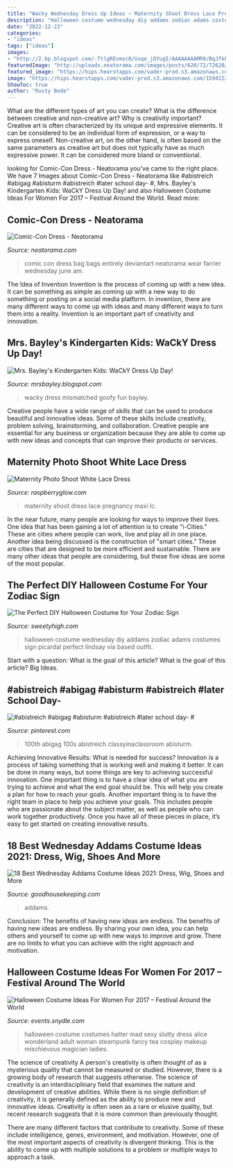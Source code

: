 ```yaml
---
title: "Wacky Wednesday Dress Up Ideas ~ Maternity Shoot Dress Lace Pregnancy Maxi Lc"
description: "Halloween costume wednesday diy addams zodiac adams costumes sign picardal perfect lindsay via based outfit"
date: "2022-12-23"
categories:
- "ideas"
tags: ["ideas"]
images:
- "http://2.bp.blogspot.com/-TtlgREvmxc0/Uxqe_jQYugI/AAAAAAAAMR0/BqJfkPMTlTo/s1600/IMG_1200.jpg"
featuredImage: "http://uploads.neatorama.com/images/posts/620/72/72620/1401841930-0.jpg"
featured_image: "https://hips.hearstapps.com/vader-prod.s3.amazonaws.com/1594222775-screen-shot-2020-07-08-at-10-38-35-am-1594222741.png?crop=0.9424703891708968xw:1xh;center,top&amp;resize=480:*"
image: "https://hips.hearstapps.com/vader-prod.s3.amazonaws.com/1594222775-screen-shot-2020-07-08-at-10-38-35-am-1594222741.png?crop=0.9424703891708968xw:1xh;center,top&amp;resize=480:*"
ShowToc: true
author: "Rusty Bode"
---
```



What are the different types of art you can create? What is the difference between creative and non-creative art? Why is creativity important?
Creative art is often characterized by its unique and expressive elements. It can be considered to be an individual form of expression, or a way to express oneself. Non-creative art, on the other hand, is often based on the same parameters as creative art but does not typically have as much expressive power. It can be considered more bland or conventional.

	

		
looking for Comic-Con Dress - Neatorama you've came to the right place. We have 7 Images about Comic-Con Dress - Neatorama like #abistreich #abigag #abisturm #abistreich #later school day- #, Mrs. Bayley&#039;s Kindergarten Kids: WaCkY Dress Up Day! and also Halloween Costume Ideas For Women For 2017 – Festival Around the World. Read more:
		
    
## Comic-Con Dress - Neatorama

<img loading=lazy src="http://uploads.neatorama.com/images/posts/620/72/72620/1401841930-0.jpg" onerror="this.onerror=null;this.src='https://tse4.mm.bing.net/th?id=OIP.KAPmk4pde2HQ63GvqEsT0wHaKr&amp;pid=15.1';" alt="Comic-Con Dress - Neatorama">

_Source: neatorama.com_

>comic con dress bag bags entirely deviantart neatorama wear farrier wednesday june am. 

	

The Idea of Invention
Invention is the process of coming up with a new idea. It can be something as simple as coming up with a new way to do something or posting on a social media platform. In invention, there are many different ways to come up with ideas and many different ways to turn them into a reality. Invention is an important part of creativity and innovation.

    
## Mrs. Bayley&#039;s Kindergarten Kids: WaCkY Dress Up Day!

<img loading=lazy src="http://2.bp.blogspot.com/-TtlgREvmxc0/Uxqe_jQYugI/AAAAAAAAMR0/BqJfkPMTlTo/s1600/IMG_1200.jpg" onerror="this.onerror=null;this.src='https://tse4.mm.bing.net/th?id=OIP.eHAs_lLqA0tsGSJ9N47FwAHaJ4&amp;pid=15.1';" alt="Mrs. Bayley&#039;s Kindergarten Kids: WaCkY Dress Up Day!">

_Source: mrsbayley.blogspot.com_

>wacky dress mismatched goofy fun bayley. 

	

Creative people have a wide range of skills that can be used to produce beautiful and innovative ideas. Some of these skills include creativity, problem solving, brainstorming, and collaboration. Creative people are essential for any business or organization because they are able to come up with new ideas and concepts that can improve their products or services.

    
## Maternity Photo Shoot White Lace Dress

<img loading=lazy src="http://raspberryglow.com/wp-content/uploads/2015/03/maternity-photo-111-682x1024.jpg" onerror="this.onerror=null;this.src='https://tse2.mm.bing.net/th?id=OIP.m8XFY1C_Zjp5prcuup6ECwHaLH&amp;pid=15.1';" alt="Maternity Photo Shoot White Lace Dress">

_Source: raspberryglow.com_

>maternity shoot dress lace pregnancy maxi lc. 

	

In the near future, many people are looking for ways to improve their lives. One idea that has been gaining a lot of attention is to create "i-Cities." These are cities where people can work, live and play all in one place. Another idea being discussed is the construction of "smart cities." These are cities that are designed to be more efficient and sustainable. There are many other ideas that people are considering, but these five ideas are some of the most popular.

    
## The Perfect DIY Halloween Costume For Your Zodiac Sign

<img loading=lazy src="https://d2rd7etdn93tqb.cloudfront.net/wp-content/uploads/2016/10/wednesday-adams-diy100316.jpg" onerror="this.onerror=null;this.src='https://tse2.mm.bing.net/th?id=OIP.B_7EgMODQYOJMEfkNVwduwHaK3&amp;pid=15.1';" alt="The Perfect DIY Halloween Costume for Your Zodiac Sign">

_Source: sweetyhigh.com_

>halloween costume wednesday diy addams zodiac adams costumes sign picardal perfect lindsay via based outfit. 

	

Start with a question: What is the goal of this article?
What is the goal of this article? Big Ideas.

    
## #abistreich #abigag #abisturm #abistreich #later School Day- #

<img loading=lazy src="https://i.pinimg.com/736x/a3/86/ff/a386ffbe9e6c6c0a4ff44cc7c1989aa3.jpg" onerror="this.onerror=null;this.src='https://tse4.mm.bing.net/th?id=OIP.xBtVxU4fFpUWkHOevjRVJAHaNK&amp;pid=15.1';" alt="#abistreich #abigag #abisturm #abistreich #later school day- #">

_Source: pinterest.com_

>100th abigag 100s abistreich classyinaclassroom abisturm. 

	

Achieving Innovative Results: What is needed for success?
Innovation is a process of taking something that is working well and making it better. It can be done in many ways, but some things are key to achieving successful innovation. One important thing is to have a clear idea of what you are trying to achieve and what the end goal should be. This will help you create a plan for how to reach your goals. Another important thing is to have the right team in place to help you achieve your goals. This includes people who are passionate about the subject matter, as well as people who can work together productively. Once you have all of these pieces in place, it’s easy to get started on creating innovative results.

    
## 18 Best Wednesday Addams Costume Ideas 2021: Dress, Wig, Shoes And More

<img loading=lazy src="https://hips.hearstapps.com/vader-prod.s3.amazonaws.com/1594222775-screen-shot-2020-07-08-at-10-38-35-am-1594222741.png?crop=0.9424703891708968xw:1xh;center,top&amp;resize=480:*" onerror="this.onerror=null;this.src='https://tse4.mm.bing.net/th?id=OIP.VYl_ygHJ_2tztjwYu_3ulwHaLH&amp;pid=15.1';" alt="18 Best Wednesday Addams Costume Ideas 2021: Dress, Wig, Shoes and More">

_Source: goodhousekeeping.com_

>addams. 

	

Conclusion: The benefits of having new ideas are endless.
The benefits of having new ideas are endless. By sharing your own idea, you can help others and yourself to come up with new ways to improve and grow. There are no limits to what you can achieve with the right approach and motivation.

    
## Halloween Costume Ideas For Women For 2017 – Festival Around The World

<img loading=lazy src="https://events.snydle.com/files/2017/06/Halloween-Costume-Ideas-For-Women-2017-15.jpg" onerror="this.onerror=null;this.src='https://tse3.mm.bing.net/th?id=OIP.VVCkYU8iSCaCyBbt8heTYAHaRc&amp;pid=15.1';" alt="Halloween Costume Ideas For Women For 2017 – Festival Around the World">

_Source: events.snydle.com_

>halloween costume costumes hatter mad sexy slutty dress alice wonderland adult woman steampunk fancy tea cosplay makeup mischievous magician ladies. 

	

The science of creativity
A person's creativity is often thought of as a mysterious quality that cannot be measured or studied. However, there is a growing body of research that suggests otherwise. The science of creativity is an interdisciplinary field that examines the nature and development of creative abilities.
While there is no single definition of creativity, it is generally defined as the ability to produce new and innovative ideas. Creativity is often seen as a rare or elusive quality, but recent research suggests that it is more common than previously thought.

There are many different factors that contribute to creativity. Some of these include intelligence, genes, environment, and motivation. However, one of the most important aspects of creativity is divergent thinking. This is the ability to come up with multiple solutions to a problem or multiple ways to approach a task.

